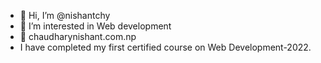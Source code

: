 - 👋 Hi, I’m @nishantchy
- 👀 I’m interested in Web development
- 🌱 chaudharynishant.com.np
- I have completed my first certified course on Web Development-2022.
